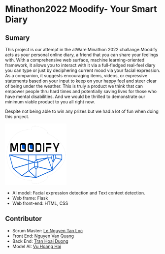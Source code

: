 # Minathon2022 Moodify- Your Smart Diary

## Sumary
This project is our attempt in the atWare Minathon 2022 challange.Moodify acts as your personal online diary, a friend that you can share your feelings with. With a comprehensive web surface, machine learning-oriented framework, it allows you to interact with it via a full-fledged real-feel diary you can type or just by deciphering current mood via your facial expression. As a companion, it suggests encouraging items, videos, or expressive statements based on your input to keep on your happy feel and steer clear of being under the weather. This is truly a product we think that can empower people thru hard times and potentially saving lives for those who have mental disabilities. And we would be thrilled to demonstrate our minimum viable product to you all right now.

Despite not being able to win any prizes but we had a lot of fun when doing this project.

<img src="https://github.com/leloc0609/Minathon2022_SmartDiary/blob/main/static/logo.png" width="200" height="200">

* AI model: Facial expression detection and Text context detection.
* Web frame: Flask
* Web front-end: HTML, CSS

## Contributor
* Scrum Master: [Le Nguyen Tan Loc](https://github.com/leloc0609)
* Front End: [Nguyen Van Quang](https://github.com/quangnguyen310)
* Back End: [Tran Hoai Duong](https://github.com/tranhoaiduong136)
* Model AI: [Vu Hoang Hai](https://github.com/DaTha7)
